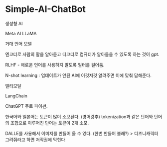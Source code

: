 # Simple-AI-ChatBot

생성형 AI

Meta AI LLaMA

거대 언어 모델

엔코더로 사람의 말을 알아듣고 디코더로 컴퓨터가 알아들을 수 있도록 하는 것이 gpt.

RLHF - 해로운 언어를 사용하지 말도록 필터를 걸어둠.

N-shot learning : 업데이트가 안된 AI에 이것저것 알려주면 이에 맞춰 답해준다.

멀티모달

LangChain

ChatGPT 주로 파이썬.

한국어와 일본어는 토큰이 많이 소모된다. (영어강추)
tokenization과 같은 단어와 단어의 조합으로 이루어진 단어는 토큰이 2개 소모.

DALLE를 사용해서 이미지를 만들어 올 수 있다. (한번 만들어 볼래?) > 디즈니캐릭터 그려줘라고 하면 저작권에 막힌다
